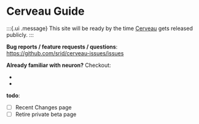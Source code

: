 # Cerveau Guide

:::{.ui .message}
This site will be ready by the time [Cerveau](http://www.cerveau.app/) gets released publicly.
:::

**Bug reports / feature requests / questions**: <https://github.com/srid/cerveau-issues/issues>

**Already familiar with neuron?** Checkout:
- <neuron-diff>
- <known-issues>

**todo**:
- [ ] Recent Changes page
- [ ] Retire private beta page
